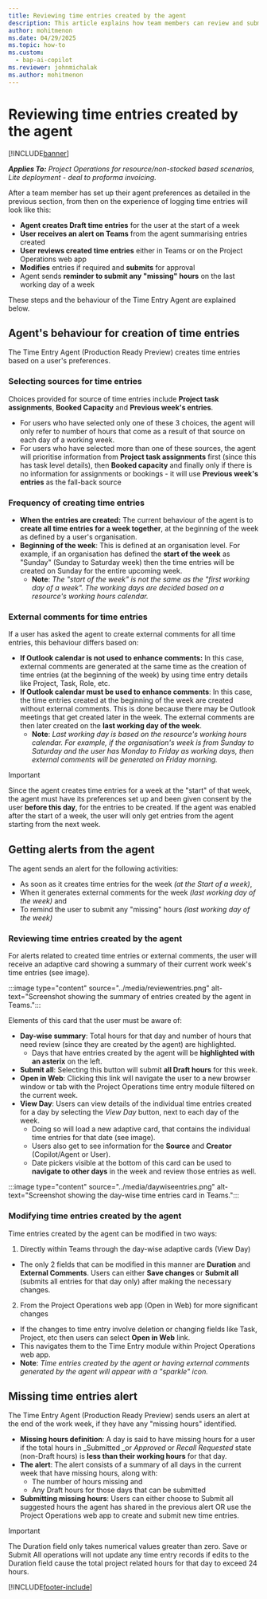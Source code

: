 ```yaml
---
title: Reviewing time entries created by the agent
description: This article explains how team members can review and submit time entries created by the agent.
author: mohitmenon
ms.date: 04/29/2025
ms.topic: how-to
ms.custom: 
  - bap-ai-copilot 
ms.reviewer: johnmichalak
ms.author: mohitmenon
---
```


# Reviewing time entries created by the agent

[!INCLUDE[banner](../includes/banner.md)]

_**Applies To:** Project Operations for resource/non-stocked based scenarios, Lite deployment - deal to proforma invoicing._

After a team member has set up their agent preferences as detailed in the previous section, from then on the experience of logging time entries will look like this:
- **Agent creates Draft time entries** for the user at the start of a week
- **User receives an alert on Teams** from the agent summarising entries created
- **User reviews created time entries** either in Teams or on the Project Operations web app
- **Modifies** entries if required and **submits** for approval
- Agent sends **reminder to submit any "missing" hours** on the last working day of a week

These steps and the behaviour of the Time Entry Agent are explained below.

## Agent's behaviour for creation of time entries

The Time Entry Agent (Production Ready Preview) creates time entries based on a user's preferences. 

### Selecting sources for time entries

Choices provided for source of time entries include **Project task assignments**, **Booked Capacity** and **Previous week's entries**. 
- For users who have selected only one of these 3 choices, the agent will only refer to number of hours that come as a result of that source on each day of a working week.
- For users who have selected more than one of these sources, the agent will prioritise information from **Project task assignments** first (since this has task level details), then **Booked capacity** and finally only if there is no information for assignments or bookings - it will use **Previous week's entries** as the fall-back source

### Frequency of creating time entries
- **When the entries are created:** The current behaviour of the agent is to **create all time entries for a week together**, at the beginning of the week as defined by a user's organisation.
- **Beginning of the week**: This is defined at an organisation level. For example, if an organisation has defined the **start of the week** as "Sunday" (Sunday to Saturday week) then the time entries will be created on Sunday for the entire upcoming week.
  - **Note**: _The "start of the week" is not the same as the "first working day of a week". The working days are decided based on a resource's working hours calendar._ 

### External comments for time entries

If a user has asked the agent to create external comments for all time entries, this behaviour differs based on:
- **If Outlook calendar is not used to enhance comments:** In this case, external comments are generated at the same time as the creation of time entries (at the beginning of the week) by using time entry details like Project, Task, Role, etc.
- **If Outlook calendar must be used to enhance comments**: In this case, the time entries created at the beginning of the week are created without external comments. This is done because there may be Outlook meetings that get created later in the week. The external comments are then later created on the **last working day of the week**.
  - **Note**: _Last working day is based on the resource's working hours calendar. For example, if the organisation's week is from Sunday to Saturday and the user has Monday to Friday as working days, then external comments will be generated on Friday morning._
 
> [!IMPORTANT]
> Since the agent creates time entries for a week at the "start" of that week, the agent must have its preferences set up and been given consent by the user **before this day**, for the entries to be created. If the agent was enabled after the start of a week, the user will only get entries from the agent starting from the next week.

## Getting alerts from the agent 

The agent sends an alert for the following activities:
- As soon as it creates time entries for the week _(at the Start of a week)_,
- When it generates external comments for the week _(last working day of the week)_ and
- To remind the user to submit any "missing" hours _(last working day of the week)_

### Reviewing time entries created by the agent

For alerts related to created time entries or external comments, the user will receive an adaptive card showing a summary of their current work week's time entries (see image).

:::image type="content" source="../media/reviewentries.png" alt-text="Screenshot showing the summary of entries created by the agent in Teams.":::  

Elements of this card that the user must be aware of:
- **Day-wise summary**: Total hours for that day and number of hours that need review (since they are created by the agent) are highlighted.
  - Days that have entries created by the agent will be **highlighted with an asterix** on the left.
- **Submit all**: Selecting this button will submit **all Draft hours** for this week.
- **Open in Web**: Clicking this link will navigate the user to a new browser window or tab with the Project Operations time entry module filtered on the current week.
- **View Day**: Users can view details of the individual time entries created for a day by selecting the _View Day_ button, next to each day of the week.
  - Doing so will load a new adaptive card, that contains the individual time entries for that date (see image).
  - Users also get to see information for the **Source** and **Creator** (Copilot/Agent or User).
  - Date pickers visible at the bottom of this card can be used to **navigate to other days** in the week and review those entries as well.

:::image type="content" source="../media/daywiseentries.png" alt-text="Screenshot showing the day-wise time entries card in Teams.":::

### Modifying time entries created by the agent

Time entries created by the agent can be modified in two ways:
1. Directly within Teams through the day-wise adaptive cards (View Day)
  - The only 2 fields that can be modified in this manner are **Duration** and **External Comments**. 
Users can either **Save changes** or **Submit all** (submits all entries for that day only) after making the necessary changes.

2. From the Project Operations web app (Open in Web) for more significant changes
  - If the changes to time entry involve deletion or changing fields like Task, Project, etc then users can select **Open in Web** link.
  - This navigates them to the Time Entry module within Project Operations web app.
  - **Note**: _Time entries created by the agent or having external comments generated by the agent will appear with a "sparkle" icon._

## Missing time entries alert

The Time Entry Agent (Production Ready Preview) sends users an alert at the end of the work week, if they have any "missing hours" identified.
- **Missing hours definition**: A day is said to have missing hours for a user if the total hours in _Submitted _or _Approved_ or _Recall Requested_ state (non-Draft hours) is **less than their working hours** for that day.
- **The alert**: The alert consists of a summary of all days in the current week that have missing hours, along with: 
  - The number of hours missing and
  - Any Draft hours for those days that can be submitted
- **Submitting missing hours**: Users can either choose to Submit all suggested hours the agent has shared in the previous alert OR use the Project Operations web app to create and submit new time entries.

> [!IMPORTANT]
> The Duration field only takes numerical values greater than zero. 
> Save or Submit All operations will not update any time entry records if edits to the Duration field cause the total project related hours for that day to exceed 24 hours.

 [!INCLUDE[footer-include](../includes/footer-banner.md)]
